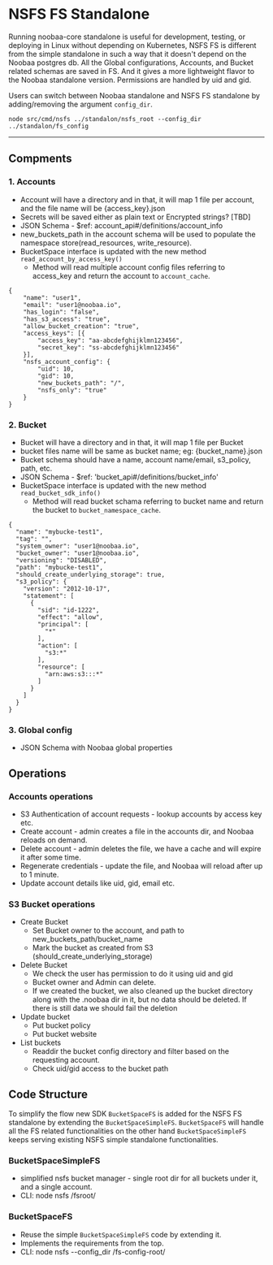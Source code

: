 # NSFS FS Standalone

Running noobaa-core standalone is useful for development, testing, or deploying in Linux without depending on Kubernetes, NSFS FS is different from the simple standalone in such a way that it doesn't depend on the Noobaa postgres db. All the Global configurations, Accounts, and Bucket related schemas are saved in FS. And it gives a more lightweight flavor to the Noobaa standalone version. Permissions are handled by uid and gid.

Users can switch between Noobaa standalone and NSFS FS standalone by adding/removing the argument `config_dir`.

```
node src/cmd/nsfs ../standalon/nsfs_root --config_dir ../standalon/fs_config

```

---

## Compments

### 1. Accounts

- Account will have a directory and in that, it will map 1 file per account, and the file name will be {access_key}.json
- Secrets will be saved either as plain text or Encrypted strings? [TBD]
- JSON Schema - $ref: account_api#/definitions/account_info
- new_buckets_path in the account schema will be used to populate the namespace store(read_resources, write_resource).
- BucketSpace interface is updated with the new method `read_account_by_access_key()`
    - Method will read multiple account config files referring to access_key and return the account to `account_cache`.

```
{
	"name": "user1",
	"email": "user1@noobaa.io",
	"has_login": "false",
	"has_s3_access": "true",
    "allow_bucket_creation": "true",
	"access_keys": [{
		"access_key": "aa-abcdefghijklmn123456",
		"secret_key": "ss-abcdefghijklmn123456"
	}],
	"nsfs_account_config": {
		"uid": 10,
		"gid": 10,
		"new_buckets_path": "/",
		"nsfs_only": "true"
	}
}
```

### 2. Bucket

- Bucket will have a directory and in that, it will map 1 file per Bucket
- bucket files name will be same as bucket name; eg: {bucket_name}.json
- Bucket schema should have a name, account name/email, s3_policy, path, etc.
- JSON Schema - $ref: 'bucket_api#/definitions/bucket_info'
- BucketSpace interface is updated with the new method `read_bucket_sdk_info()`
    - Method will read bucket schama referring to bucket name and return the bucket to `bucket_namespace_cache`.

```
{
  "name": "mybucke-test1",
  "tag": "",
  "system_owner": "user1@noobaa.io",
  "bucket_owner": "user1@noobaa.io",
  "versioning": "DISABLED",
  "path": "mybucke-test1",
  "should_create_underlying_storage": true,
  "s3_policy": {
    "version": "2012-10-17",
    "statement": [
      {
        "sid": "id-1222",
        "effect": "allow",
        "principal": [
          "*"
        ],
        "action": [
          "s3:*"
        ],
        "resource": [
          "arn:aws:s3:::*"
        ]
      }
    ]
  }
}
```

### 3. Global config

 - JSON Schema with Noobaa global properties

## Operations

### Accounts operations

- S3 Authentication of account requests - lookup accounts by access key etc.
- Create account - admin creates a file in the accounts dir, and Noobaa reloads on demand.
- Delete account - admin deletes the file, we have a cache and will expire it after some time.
- Regenerate credentials - update the file, and Noobaa will reload after up to 1 minute.
- Update account details like uid, gid, email etc.

### S3 Bucket operations

- Create Bucket
    - Set Bucket owner to the account, and path to new_buckets_path/bucket_name
    - Mark the bucket as created from S3 (should_create_underlying_storage)
- Delete Bucket
    - We check the user has permission to do it using uid and gid
    - Bucket owner and Admin can delete.
    - If we created the bucket, we also cleaned up the bucket directory along with the .noobaa dir in it, but no data should be deleted. If there is still data we should fail the deletion
- Update bucket
    - Put bucket policy
    - Put bucket website
- List buckets
    - Readdir the bucket config directory and filter based on the requesting account.
    - Check uid/gid access to the bucket path

## Code Structure
To simplify the flow new SDK `BucketSpaceFS` is added for the NSFS FS standalone by extending the `BucketSpaceSimpleFS`. `BucketSpaceFS` will handle all the FS related functionalities on the other hand `BucketSpaceSimpleFS` keeps serving existing NSFS simple standalone functionalities.

### BucketSpaceSimpleFS
- simplified nsfs bucket manager - single root dir for all buckets under it, and a single account.
- CLI: node nsfs /fsroot/

### BucketSpaceFS
- Reuse the simple `BucketSpaceSimpleFS` code by extending it.
- Implements the requirements from the top.
- CLI: node nsfs --config_dir /fs-config-root/

